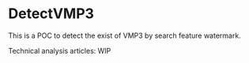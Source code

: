 # DetectVMP3

This is a POC to detect the exist of VMP3 by search feature watermark.

Technical analysis articles: WIP
